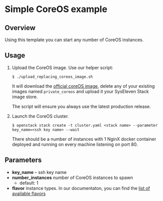 # Simple CoreOS example

## Overview

Using this template you can start any number of CoreOS instances. 

## Usage

1. Upload the CoreOS image. Use our helper script:

    ```$ ./upload_replacing_coreos_image.sh```

    It will download the [official coreOS image](https://coreos.com/os/docs/latest/booting-on-openstack.html), delete any of your existing images named `private_coreos` and upload it your SysEleven Stack image store.
    
    The script will ensure you always use the latest production release.

2. Launch the CoreOS cluster.

    ```$ openstack stack create -t cluster.yaml <stack name> --parameter key_name=<ssh key name> --wait```

    There should be a number of instances with 1 NginX docker container deployed and running on every machine listening on port 80.

## Parameters

- **key_name** – ssh key name
- **number_instances** number of CoreOS instances to spawn
  - default: 1
- **flavor** instance types. In our documentaton, you can find the [list of available flavors](https://doc.syselevenstack.com/en/documentation/compute/#instance-types)

